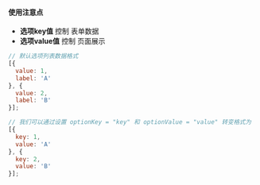 #### 使用注意点

- __选项key值__ 控制 表单数据
- __选项value值__ 控制 页面展示

```js
// 默认选项列表数据格式
[{
  value: 1,
  label: 'A'
}, {
  value: 2,
  label: 'B'
}];

// 我们可以通过设置 optionKey = "key" 和 optionValue = "value" 转变格式为
[{
  key: 1,
  value: 'A'
}, {
  key: 2,
  value: 'B'
}];
```
